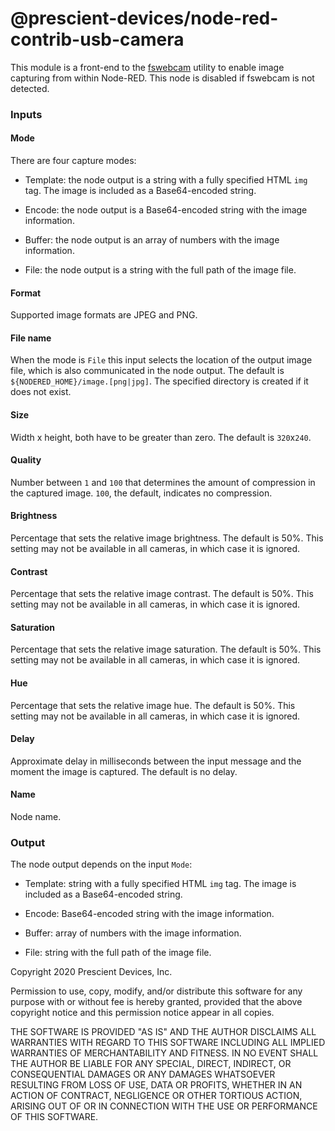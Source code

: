 @prescient-devices/node-red-contrib-usb-camera
==============================================

This module is a front-end to the [fswebcam](https://github.com/fsphil/fswebcam) utility to enable image capturing from within Node-RED. This node is disabled if fswebcam is not detected.

### Inputs

#### Mode

There are four capture modes:

*   Template: the node output is a string with a fully specified HTML `img` tag. The image is included as a Base64-encoded string.

*   Encode: the node output is a Base64-encoded string with the image information.

*   Buffer: the node output is an array of numbers with the image information.

*   File: the node output is a string with the full path of the image file.

#### Format

Supported image formats are JPEG and PNG.

#### File name

When the mode is `File` this input selects the location of the output image file, which is also communicated in the node output. The default is `${NODERED_HOME}/image.[png|jpg]`. The specified directory is created if it does not exist. 

#### Size

Width x height, both have to be greater than zero. The default is `320`x`240`.

#### Quality

Number between `1` and `100` that determines the amount of compression in the captured image. `100`, the default, indicates no compression.

#### Brightness

Percentage that sets the relative image brightness. The default is 50%. This setting may not be available in all cameras, in which case it is ignored.

#### Contrast

Percentage that sets the relative image contrast. The default is 50%. This setting may not be available in all cameras, in which case it is ignored.

#### Saturation

Percentage that sets the relative image saturation. The default is 50%. This setting may not be available in all cameras, in which case it is ignored.

#### Hue

Percentage that sets the relative image hue. The default is 50%. This setting may not be available in all cameras, in which case it is ignored.

#### Delay

Approximate delay in milliseconds between the input message and the moment the image is captured. The default is no delay.

#### Name

Node name.

### Output

The node output depends on the input `Mode`:

*   Template: string with a fully specified HTML `img` tag. The image is included as a Base64-encoded string.

*   Encode: Base64-encoded string with the image information.

*   Buffer: array of numbers with the image information.

*   File: string with the full path of the image file.

Copyright 2020 Prescient Devices, Inc.

Permission to use, copy, modify, and/or distribute this software for any purpose with or without fee is hereby granted, provided that the above copyright notice and this permission notice appear in all copies.

THE SOFTWARE IS PROVIDED "AS IS" AND THE AUTHOR DISCLAIMS ALL WARRANTIES WITH REGARD TO THIS SOFTWARE INCLUDING ALL IMPLIED WARRANTIES OF MERCHANTABILITY AND FITNESS. IN NO EVENT SHALL THE AUTHOR BE LIABLE FOR ANY SPECIAL, DIRECT, INDIRECT, OR CONSEQUENTIAL DAMAGES OR ANY DAMAGES WHATSOEVER RESULTING FROM LOSS OF USE, DATA OR PROFITS, WHETHER IN AN ACTION OF CONTRACT, NEGLIGENCE OR OTHER TORTIOUS ACTION, ARISING OUT OF OR IN CONNECTION WITH THE USE OR PERFORMANCE OF THIS SOFTWARE. 
